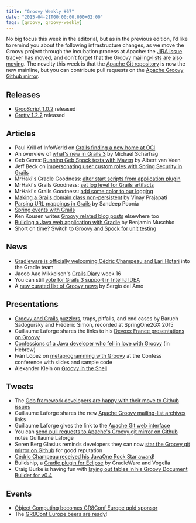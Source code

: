 ```yaml
---
title: "Groovy Weekly #67"
date: "2015-04-21T00:00:00.000+02:00"
tags: [groovy, groovy-weekly]
---
```


No big focus this week in the editorial, but as in the previous edition, I’d like to remind you about the following infrastructure changes, as we move the Groovy project through the incubation process at Apache: the [JIRA issue tracker has moved](https://issues.apache.org/jira/browse/GROOVY/), and don’t forget that the [Groovy mailing-lists are also moving](http://www.groovy-lang.org/mailing-lists.html). The novelty this week is that the [Apache Git repository](https://twitter.com/glaforge/status/588809178958925824) is now the new mainline, but you can contribute pull requests on the [Apache Groovy Github mirror](https://twitter.com/glaforge/status/588960808094326784).

## Releases

*   [GrooScript 1.0.2](https://twitter.com/grooscript/status/589123058318860290) released
*   [Gretty 1.2.2](https://github.com/akhikhl/gretty/blob/master/RELEASE.md#gretty-122-release-announcement) released

## Articles

*   Paul Krill of InfoWorld on [Grails finding a new home at OCI](http://www.cio.com/article/2909687/developer/grails-web-framework-finds-home-at-object-computing.html)
*   An overview of [what's new in Grails 3](http://java.dzone.com/articles/whats-new-grails-3) by Michael Scharhag
*   Geb Gems: [Running Geb Spock tests with Maven](http://blog.jdriven.com/2015/04/geb-gems-running-geb-spock-tests-maven/) by Albert van Veen
*   Jeff Beck on [impersonating user custom roles with Spring Security in Grails](http://beckje01.com/blog/2015/04/18/springsecurity-impersonate-users-custom-roles/)
*   MrHaki's Gradle Goodness: [alter start scripts from application plugin](http://mrhaki.blogspot.dk/2015/04/gradle-goodness-alter-start-scripts.html)
*   MrHaki's Grails Goodness: [set log level for Grails artifacts](http://mrhaki.blogspot.fr/2015/04/grails-goodness-set-log-level-for.html)
*   MrHaki's Grails Goodness: [add some color to our logging](http://mrhaki.blogspot.fr/2015/04/grails-goodness-add-some-color-to-our.html)
*   [Making a Grails domain class non-persistent](http://www.intelligrape.com/blog/making-a-domain-non-persistent/) by Vinay Prajapati
*   [Parsing URL mappings in Grails](http://www.intelligrape.com/blog/parsing-url-mappings-in-grails/) by Sandeep Poonia
*   [Spring events with Grails](http://www.intelligrape.com/blog/spring-events-with-grails/)
*   Ken Kousen writes [Groovy related blog posts](https://kousenit.wordpress.com/2015/04/16/groovy-posts-in-other-places/) elsewhere too
*   [Building a Java web application with Gradle](https://weblogs.java.net/blog/manningpubs/archive/2013/03/18/building-java-web-application-gradle) by Benjamin Muschko
*   Short on time? Switch to [Groovy and Spock for unit testing](http://www.javacodegeeks.com/2015/04/short-on-time-switch-to-groovy-for-unit-testing.html)

## News

*   [Gradleware is officially welcoming Cédric Champeau and Lari Hotari](https://gradle.org/welcoming-lari-hotari-and-cedric-champeau-to-gradle-team/) into the Gradle team
*   Jacob Aae Mikkelsen's [Grails Diary](http://grydeske.net/news/show/92) week 16
*   You can still [vote for Grails 3 support in IntelliJ IDEA](https://youtrack.jetbrains.com/issue/IDEA-136970)
*   A [new curated list of Groovy news](http://groovydevweekly.com/issues/1?#start) by Sergio del Amo
    
## Presentations

*   [Groovy and Grails puzzlers](http://www.infoq.com/presentations/groovy-grails-puzzler), traps, pitfalls, and end cases by Baruch Sadogursky and Frédéric Simon, recorded at SpringOne2GX 2015
*   Guillaume Laforge shares the links to his [Devoxx France presentations on Groovy](http://glaforge.appspot.com/article/devoxx-presentations)
*   [Confessions of a Java developer who fell in love with Groovy](https://www.youtube.com/watch?v=3pdFdbvaUyg) (in Hebrew)
*   Iván López on [metaprogramming with Groovy](https://twitter.com/ilopmar/status/588338534366457856) at the Confess conference with slides and sample code
*   Alexander Klein on [Groovy in the Shell](http://fr.slideshare.net/sascha_klein/groovy-on-the-shell)

## Tweets

*   The [Geb framework developers are happy with their move to Github issues](https://twitter.com/GebFramework/status/588457692651356160)
*   Guillaume Laforge shares the new [Apache Groovy mailing-list archives](https://twitter.com/glaforge/status/588673146355613696) links
*   Guillaume Laforge gives the link to the [Apache Git web interface](https://twitter.com/glaforge/status/588809178958925824)
*   You can [send pull requests to Apache's Groovy git mirror on Github](https://twitter.com/glaforge/status/588960808094326784) notes Guillaume Laforge
*   Søren Berg Glasius reminds developers they can now [star the Groovy git mirror on Github](https://twitter.com/sbglasius/status/589088682512027648) for good reputation
*   [Cédric Champeau received his JavaOne Rock Star award](https://twitter.com/CedricChampeau/status/588968404633157632)!
*   Buildship, a [Gradle plugin for Eclipse](https://twitter.com/Gradleware/status/589102675381379072) by GradleWare and Vogella
*   Craig Burke is having fun with [laying out tables in his Groovy Document Builder for v0.4](https://twitter.com/craigburke1/status/589107422754693120)

## Events

*   [Object Computing becomes GR8Conf Europe gold sponsor](https://twitter.com/gr8conf/status/588319368477458432)
*   The [GR8Conf Europe beers are ready](https://twitter.com/JacobAae/status/589112241426931713)!
